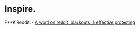 # Inspire.
F**K Reddit: - [A word on reddit, blackouts, &amp; effective protesting](https://youtu.be/U06rCBIKM5M)
